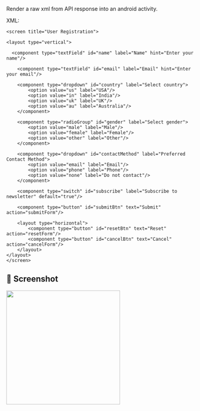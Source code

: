 Render a raw xml from API response into an android activity. 

XML:
  
    <screen title="User Registration">
  
    <layout type="vertical">
       
      <component type="textField" id="name" label="Name" hint="Enter your name"/>

        <component type="textField" id="email" label="Email" hint="Enter your email"/>

        <component type="dropdown" id="country" label="Select country">
            <option value="us" label="USA"/>
            <option value="in" label="India"/>
            <option value="uk" label="UK"/>
            <option value="au" label="Australia"/>
        </component>
        
        <component type="radioGroup" id="gender" label="Select gender">
            <option value="male" label="Male"/>
            <option value="female" label="Female"/>
            <option value="other" label="Other"/>
        </component>

        <component type="dropdown" id="contactMethod" label="Preferred Contact Method">
            <option value="email" label="Email"/>
            <option value="phone" label="Phone"/>
            <option value="none" label="Do not contact"/>
        </component>

        <component type="switch" id="subscribe" label="Subscribe to newsletter" default="true"/>

        <component type="button" id="submitBtn" text="Submit" action="submitForm"/>
        
        <layout type="horizontal">
            <component type="button" id="resetBtn" text="Reset" action="resetForm"/>
            <component type="button" id="cancelBtn" text="Cancel" action="cancelForm"/>
        </layout>
    </layout>
    </screen>


## 📸 Screenshot

<img src="https://github.com/user-attachments/assets/5d83834e-0a2f-481f-af5c-1ea41e602643" width="300"/>

